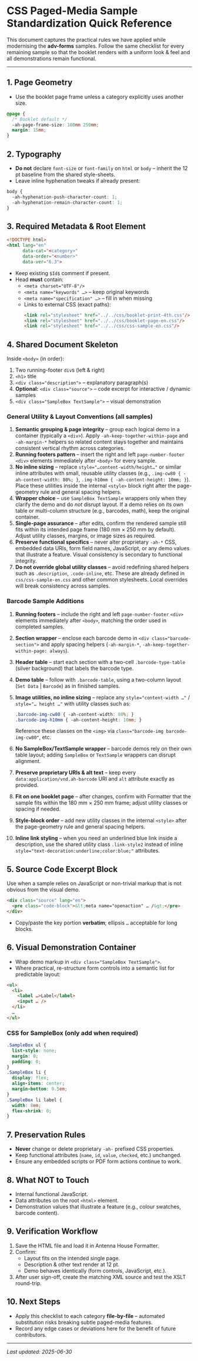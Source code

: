 # CSS Paged-Media Sample Standardization Quick Reference

This document captures the practical rules we have applied while modernising the **adv-forms** samples.  Follow the same checklist for every remaining sample so that the booklet renders with a uniform look & feel and all demonstrations remain functional.

---
## 1. Page Geometry
* Use the booklet page frame unless a category explicitly uses another size.

```css
@page {
  /* Booklet default */
  -ah-page-frame-size: 180mm 250mm;
  margin: 15mm;
}
```

## 2. Typography
* **Do not** declare `font-size` or `font-family` on `html` or `body` – inherit the 12 pt baseline from the shared style-sheets.
* Leave inline hyphenation tweaks if already present:

```css
body {
  -ah-hyphenation-push-character-count: 1;
  -ah-hyphenation-remain-character-count: 1;
}
```

## 3. Required Metadata & Root Element
```html
<!DOCTYPE html>
<html lang="en"
      data-cat="<category>"
      data-order="<number>"
      data-ver="6.3">
```
* Keep existing `$Id$` comment if present.
* Head **must** contain:
  * `<meta charset="UTF-8"/>`
  * `<meta name="keywords" …>` – keep original keywords
  * `<meta name="specification" …>` – fill in when missing
  * Links to external CSS (exact paths):
    ```html
    <link rel="stylesheet" href="../../css/booklet-print-4th.css"/>
    <link rel="stylesheet" href="../../css/booklet-page-en.css"/>
    <link rel="stylesheet" href="../../css/css-sample-en.css"/>
    ```

## 4. Shared Document Skeleton
Inside `<body>` (in order):
1. Two running-footer `div`s (left & right)
2. `<h1>` title
3. `<div class="description">` – explanatory paragraph(s)
4. **Optional:** `<div class="source">` – code excerpt for interactive / dynamic samples
5. `<div class="SampleBox TextSample">` – visual demonstration

### General Utility & Layout Conventions (all samples)

1. **Semantic grouping & page integrity** – group each logical demo in a container (typically a `<div>`).  Apply `-ah-keep-together-within-page` and `-ah-margin-*` helpers so related content stays together and maintains consistent vertical rhythm across categories.
2. **Running footers pattern** – insert the right and left `page-number-footer` `<div>` elements immediately after `<body>` for every sample.
3. **No inline sizing** – replace `style="…content-width/height…"` or similar inline attributes with small, reusable utility classes (e.g., `.img-cw80 { -ah-content-width: 80%; }`, `.img-h10mm { -ah-content-height: 10mm; }`).  Place these utilities inside the internal `<style>` block right after the page-geometry rule and general spacing helpers.
4. **Wrapper choice** – use `SampleBox TextSample` wrappers only when they clarify the demo and do *not* disrupt layout.  If a demo relies on its own table or multi-column structure (e.g., barcodes, math), keep the original container.
5. **Single-page assurance** – after edits, confirm the rendered sample still fits within its intended page frame (180 mm × 250 mm by default).  Adjust utility classes, margins, or image sizes as required.
6. **Preserve functional specifics** – never alter proprietary `-ah-*` CSS, embedded data URIs, form field names, JavaScript, or any demo values that illustrate a feature.  Visual consistency is secondary to functional integrity.
7. **Do not override global utility classes** – avoid redefining shared helpers such as `.description`, `.code-inline`, etc.  These are already defined in `css/css-sample-en.css` and other common stylesheets.  Local overrides will break consistency across samples.

### Barcode Sample Additions

1. **Running footers** – include the right and left `page-number-footer` `<div>` elements immediately after `<body>`, matching the order used in completed samples.
2. **Section wrapper** – enclose each barcode demo in `<div class="barcode-section">` and apply spacing helpers (`-ah-margin-*`, `-ah-keep-together-within-page: always`).
3. **Header table** – start each section with a two-cell `.barcode-type-table` (silver background) that labels the barcode type.
4. **Demo table** – follow with `.barcode-table`, using a two-column layout (`Set Data` | `Barcode`) as in finished samples.
5. **Image utilities, no inline sizing** – replace any `style="content-width …"` / `style="… height …"` with utility classes such as:

   ```css
   .barcode-img-cw80 { -ah-content-width: 80%; }
   .barcode-img-h10mm { -ah-content-height: 10mm; }
   ```
   Reference these classes on the `<img>` via `class="barcode-img barcode-img-cw80"`, etc.
6. **No SampleBox/TextSample wrapper** – barcode demos rely on their own table layout; adding `SampleBox` or `TextSample` wrappers can disrupt alignment.
7. **Preserve proprietary URIs & alt text** – keep every `data:application/vnd.ah-barcode` URI and `alt` attribute exactly as provided.
8. **Fit on one booklet page** – after changes, confirm with Formatter that the sample fits within the 180 mm × 250 mm frame; adjust utility classes or spacing if needed.
9. **Style-block order** – add new utility classes in the internal `<style>` after the page-geometry rule and general spacing helpers.
10. **Inline link styling** – when you need an underlined blue link inside a description, use the shared utility class `.link-style2` instead of inline `style="text-decoration:underline;color:blue;"` attributes.

## 5. Source Code Excerpt Block
Use when a sample relies on JavaScript or non-trivial markup that is not obvious from the visual demo.

```html
<div class="source" lang="en">
  <pre class="code-block">&lt;meta name="openaction" … /&gt;</pre>
</div>
```
* Copy/paste the key portion **verbatim**; ellipsis `…` acceptable for long blocks.

## 6. Visual Demonstration Container
* Wrap demo markup in `<div class="SampleBox TextSample">`.
* Where practical, re-structure form controls into a semantic list for predictable layout:

```html
<ul>
  <li>
    <label …>Label</label>
    <input … />
  </li>
  …
</ul>
```

### CSS for SampleBox (only add when required)
```css
.SampleBox ul {
  list-style: none;
  margin: 0;
  padding: 0;
}
.SampleBox li {
  display: flex;
  align-items: center;
  margin-bottom: 0.5em;
}
.SampleBox li label {
  width: 8em;
  flex-shrink: 0;
}
```

## 7. Preservation Rules
* **Never** change or delete proprietary `-ah-` prefixed CSS properties.
* Keep functional attributes (`name`, `id`, `value`, `checked`, etc.) unchanged.
* Ensure any embedded scripts or PDF form actions continue to work.

## 8. What NOT to Touch
* Internal functional JavaScript.
* Data attributes on the root `<html>` element.
* Demonstration values that illustrate a feature (e.g., colour swatches, barcode content).

## 9. Verification Workflow
1. Save the HTML file and load it in Antenna House Formatter.
2. Confirm:
   * Layout fits on the intended single page.
   * Description & other text render at 12 pt.
   * Demo behaves identically (form controls, JavaScript, etc.).
3. After user sign-off, create the matching XML source and test the XSLT round-trip.

## 10. Next Steps
* Apply this checklist to each category **file-by-file** – automated substitution risks breaking subtle paged-media features.
* Record any edge cases or deviations here for the benefit of future contributors.

---
_Last updated: 2025-06-30_
